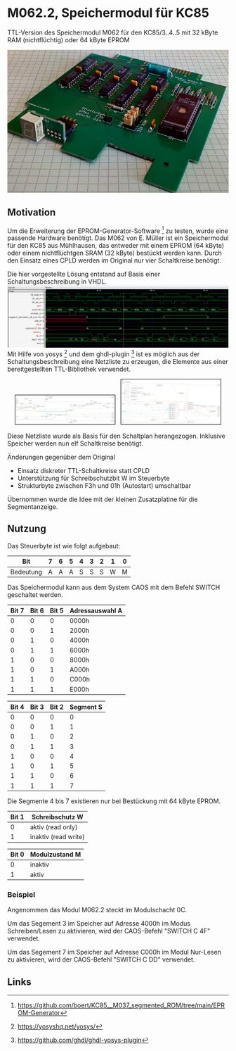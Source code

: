 # M062.2, Speichermodul für KC85
TTL-Version des Speichermodul M062 für den KC85/3..4..5 mit 32 kByte RAM (nichtflüchtig) oder 64 kByte EPROM

![M062.2 bestückt mit 64 kByte EPROM](Bilder/M062_EPROM.jpg)

## Motivation
Um die Erweiterung der EPROM-Generator-Software [^1] zu testen, wurde eine passende Hardware benötigt.
Das M062 von E. Müller ist ein Speichermodul für den KC85 aus Mühlhausen, das entweder mit einem EPROM (64 kByte) oder einem nichtflüchtgen SRAM (32 kByte) bestückt werden kann. Durch den Einsatz eines CPLD werden im Original nur vier Schaltkreise benötigt.

Die hier vorgestellte Lösung entstand auf Basis einer Schaltungsbeschreibung in VHDL.
![Simulation der Schaltungs mit ghld und Darstellung mit GTKwave](Bilder/Simulation_M062_mit_CPLD.png)
Mit Hilfe von yosys [^2] und dem ghdl-plugin [^3] ist es möglich aus der Schaltungsbeschreibung eine Netzliste zu erzeugen, die Elemente aus einer bereitgestellten TTL-Bibliothek verwendet.

<p align="center">
  <img alt="Synthetisierte Schaltung" src="Bilder/cpld_rtl.png" width="45%" style="border:1px solid black;">
&nbsp;
  <img alt="Mapping auf TTL-Schaltkreise" src="Bilder/cpld_gate_level.png" width="45%" style="border:1px solid black;">
</p>

Diese Netzliste wurde als Basis für den Schaltplan herangezogen.
Inklusive Speicher werden nun elf Schaltkreise benötigt.

Änderungen gegenüber dem Original
- Einsatz diskreter TTL-Schaltkreise statt CPLD
- Unterstützung für Schreibschutzbit W im Steuerbyte
- Strukturbyte zwischen F3h und 01h (Autostart) umschaltbar

Übernommen wurde die Idee mit der kleinen Zusatzplatine für die Segmentanzeige.

## Nutzung
Das Steuerbyte ist wie folgt aufgebaut:

Bit       | 7 | 6 | 5 | 4 | 3 | 2 | 1 | 0
--------- | - | - | - | - | - | - | - | -
Bedeutung | A | A | A | S | S | S | W | M

Das Speichermodul kann aus dem System CAOS mit dem Befehl SWITCH geschaltet werden.

Bit 7 | Bit 6 | Bit 5 | Adressauswahl A
----- | ----- | ----- | ---------------
0 | 0 | 0 | 0000h
0 | 0 | 1 | 2000h
0 | 1 | 0 | 4000h
0 | 1 | 1 | 6000h
1 | 0 | 0 | 8000h
1 | 0 | 1 | A000h
1 | 1 | 0 | C000h
1 | 1 | 1 | E000h

Bit 4 | Bit 3 | Bit 2 | Segment S
----- | ----- | ----- | ---------
0 | 0 | 0 | 0
0 | 0 | 1 | 1
0 | 1 | 0 | 2
0 | 1 | 1 | 3
1 | 0 | 0 | 4
1 | 0 | 1 | 5
1 | 1 | 0 | 6
1 | 1 | 1 | 7

Die Segmente 4 bis 7 existieren nur bei Bestückung mit 64 kByte EPROM.

Bit 1 | Schreibschutz W
----- | ------
0 | aktiv (read only)
1 | inaktiv (read write)

Bit 0 | Modulzustand M
----- | ------
0 | inaktiv
1 | aktiv


### Beispiel
Angenommen das Modul M062.2 steckt im Modulschacht 0C. 

Um das Segement 3 im Speicher auf Adresse 4000h im Modus Schreiben/Lesen zu aktivieren, wird der CAOS-Befehl "SWITCH C 4F" verwendet. 

Um das Segement 7 im Speicher auf Adresse C000h im Modul Nur-Lesen zu aktivieren, wird der CAOS-Befehl "SWITCH C DD" verwendet.

## Links
[^1]: https://github.com/boert/KC85__M037_segmented_ROM/tree/main/EPROM-Generator
[^2]: https://yosyshq.net/yosys/
[^3]: https://github.com/ghdl/ghdl-yosys-plugin
